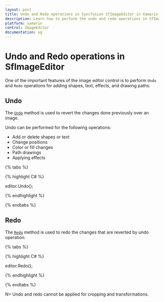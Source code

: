 ```yaml
---
layout: post
title: Undo and Redo operations in Syncfusion SfImageEditor in Xamarin.Forms
description: Learn how to perform the undo and redo operations in SfImageEditor control for Xamarin.Forms platform
platform: xamarin
control: ImageEditor
documentation: ug
---
```


# Undo and Redo operations in SfImageEditor

One of the important features of the image editor control is to perform `Undo` and `Redo` operations for adding shapes, text, effects, and drawing paths. 

## Undo

The [`Undo`](https://help.syncfusion.com/cr/xamarin/Syncfusion.SfImageEditor.XForms.SfImageEditor.html#Syncfusion_SfImageEditor_XForms_SfImageEditor_Undo) method is used to revert the changes done previously over an image.

Undo can be performed for the following operations:

* Add or delete shapes or text
* Change positions
* Color or fill changes
* Path drawings
* Applying effects

{% tabs %}

{% highlight C# %}

editor.Undo();

{% endhighlight %}

{% endtabs %}

## Redo

The [`Redo`](https://help.syncfusion.com/cr/xamarin/Syncfusion.SfImageEditor.XForms.SfImageEditor.html#Syncfusion_SfImageEditor_XForms_SfImageEditor_Redo) method is used to redo the changes that are reverted by undo operation.

{% tabs %}

{% highlight C# %}

editor.Redo();

{% endhighlight %}

{% endtabs %}

N> Undo and redo cannot be applied for cropping and transformations.
